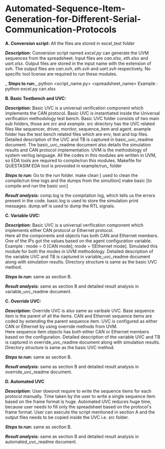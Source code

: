 # Automated-Sequence-Item-Generation-for-Different-Serial-Communication-Protocols

**A. Conversion script:** All the files are stored in excel_test folder

  _**Description:**_
    Conversion script named _excel.py_ can generate the UVM sequences from the spreadsheet.
    Input files are _can.xlsx_, _eth.xlsx_ and _uart.xlsx_.
    Output files are stored in the input name with the extension of svh. The output files are _can.svh_, _eth.svh_ and _uart.svh_ respectively.
    No specific tool license are required to run these modules.
    
_  **Steps to run:**_
    python <script_name.py> <spreadsheet_name>
    Example : python excel.py can.xlsx
  
**B. Basic Testbench and UVC:**

  _**Description:**_
     Basic UVC is  a universal verification component which implements the CAN protocol. Basic UVC is instantiated inside the Universal verification methodology test bench. 
     Basic UVC folder consists of two main sub folders, those are _src_ and _example_. src directory has the UVC related files like sequencer, driver, monitor, sequence_item and agent.
     example folder has the test bench related files which are env, test and top files. 
     Detailed description of the UVC and TB is captured in basic_uvc_readme document. The basic_uvc_readme document also details the simulation results and CAN protocol implementation.
     UVM is the methodology of system verilog language. All the codes in this modules are written in UVM, so EDA tools are required to compile/run this modules.
     Makefile for QUESTASIM EDA tool is provoided in example/run_ folder
     
  _**Steps to run:**_
      Go to the run folder. 
      make clean [ used to clean the compile/run time logs and the dumps from the simultion]
      make basic [to compile and run the basic uvc]
      
   _**Result analysis:**_
      comp.log is the compilation log, which tells us the errors present in the code.
      basic.log is used to store the simulation print messages.
      dump.wlf is used to dump the RTL signals.   

  **C. Variable UVC:**

  _**Description:**_
     Basic UVC is  a universal verification component which implements either CAN protocol or Ethernet protocol.  
     Here all the components and objects has both CAN and Ethernet members.
     One of the IPs got the values based on the agent configuration variable.
     Example : mode = 0 [CAN mode]; mode = 1[Ethernet mode].
     Simulated this module for both the modes in UVM methodology. 
     Detailed description of the variable UVC and TB is captured in variable_uvc_readme document along with simulation results. 
     Directory structure is same as the basic UVC method.
     
  _**Steps to run:**_ same as section B.
            
   _**Result analysis:**_ same as section B and detailed result analysis in variable_uvc_readme document.

**C. Override UVC:**

  _**Description:**_
     Override UVC is also same as varibale UVC. Base sequence item is the parent of all the items.
     CAN and Ethernet sequence items are coded by extending the parent sequence item.
     UVC is configured as either CAN or Ethernet by using override methods from UVM.  
     Here sequence item objects has both either CAN or Ethernet members based on the configuration.
     Detailed description of the variable UVC and TB is captured in override_uvc_readme document along with simulation results. 
     Directory structure is same as the basic UVC method.
     
  _**Steps to run:**_ same as section B.
            
   _**Result analysis:**_ same as section B and detailed result analysis in override_uvc_readme document. 

**D. Automated UVC**

 _**Description:**_
     User doesnot require to write the sequence items for each protocol manually. Time taken by the user to write a single sequence item based on the frame format is huge.
     Automated UVC reduces huge time, because user needs to fill only the spreadsheet based on the protocol's frame format.
     User can execute the script mentioned in section A and the output files needs to be copied inside the UVC i.e. src folder.
          
  _**Steps to run:**_ same as section B.
            
   _**Result analysis:**_ same as section B and detailed result analysis in automated_uvc_readme document. 



  
  

  

  

  
